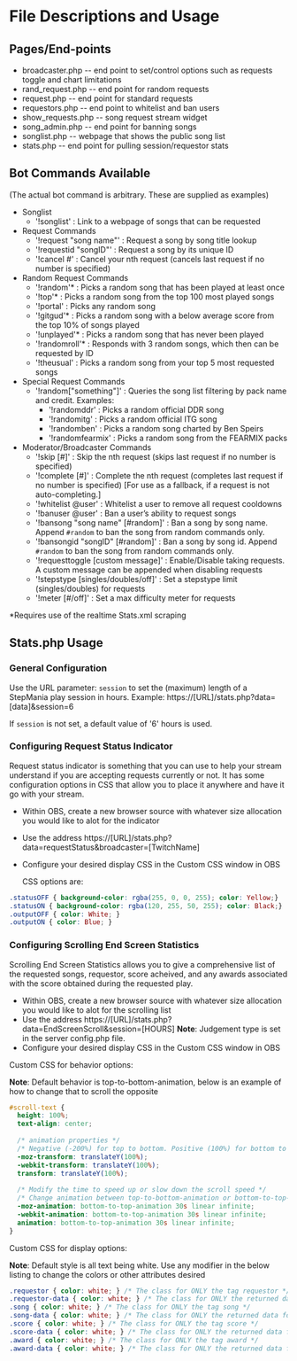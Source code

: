# File Descriptions and Usage

## Pages/End-points
* broadcaster.php -- end point to set/control options such as requests toggle and chart limitations
* rand_request.php -- end point for random requests
* request.php -- end point for standard requests
* requestors.php -- end point to whitelist and ban users
* show_requests.php -- song request stream widget
* song_admin.php -- end point for banning songs
* songlist.php -- webpage that shows the public song list
* stats.php -- end point for pulling session/requestor stats

## Bot Commands Available
(The actual bot command is arbitrary. These are supplied as examples)
* Songlist
    * '!songlist' : Link to a webpage of songs that can be requested
* Request Commands
    * '!request "song name"' : Request a song by song title lookup
    * '!requestid "songID"' : Request a song by its unique ID
    * '!cancel #' : Cancel your nth request (cancels last request if no number is specified)
* Random Request Commands
    * '!random'* : Picks a random song that has been played at least once
    * '!top'* : Picks a random song from the top 100 most played songs
    * '!portal' : Picks any random song
    * '!gitgud'* : Picks a random song with a below average score from the top 10% of songs played
    * '!unplayed'* : Picks a random song that has never been played
    * '!randomroll'* : Responds with 3 random songs, which then can be requested by ID
    * '!theusual' : Picks a random song from your top 5 most requested songs
* Special Request Commands
    * '!random["something"]' : Queries the song list filtering by pack name and credit. Examples:
        * '!randomddr' : Picks a random official DDR song
        * '!randomitg' : Picks a random official ITG song
        * '!randomben' : Picks a random song charted by Ben Speirs
        * '!randomfearmix' : Picks a random song from the FEARMIX packs
* Moderator/Broadcaster Commands
    * '!skip [#]' : Skip the nth request (skips last request if no number is specified)
    * '!complete [#]' : Complete the nth request (completes last request if no number is specified) [For use as a fallback, if a request is not auto-completing.]
    * '!whitelist @user' : Whitelist a user to remove all request cooldowns
    * '!banuser @user' : Ban a user’s ability to request songs
    * '!bansong "song name" [#random]' : Ban a song by song name. Append `#random` to ban the song from random commands only.
    * '!bansongid "songID" [#random]' : Ban a song by song id. Append `#random` to ban the song from random commands only.
    * '!requesttoggle [custom message]' : Enable/Disable taking requests. A custom message can be appended when disabling requests
    * '!stepstype [singles/doubles/off]' : Set a stepstype limit (singles/doubles) for requests
    * '!meter [#/off]' : Set a max difficulty meter for requests

*Requires use of the realtime Stats.xml scraping

## Stats.php Usage

### General Configuration

Use the URL parameter: `session` to set the (maximum) length of a StepMania play session in hours.
Example: https://[URL]/stats.php?data=[data]&session=6

If `session` is not set, a default value of '6' hours is used.

### Configuring Request Status Indicator

Request status indicator is something that you can use to help your stream understand if you are accepting requests currently or not. It has some configuration options in CSS that allow you to place it anywhere and have it go with your stream.

* Within OBS, create a new browser source with whatever size allocation you would like to alot for the indicator
* Use the address https://[URL]/stats.php?data=requestStatus&broadcaster=[TwitchName]
* Configure your desired display CSS in the Custom CSS window in OBS

	CSS options are:
```css
.statusOFF { background-color: rgba(255, 0, 0, 255); color: Yellow;}
.statusON { background-color: rgba(120, 255, 50, 255); color: Black;}
.outputOFF { color: White; }
.outputON { color: Blue; }
```

### Configuring Scrolling End Screen Statistics

Scrolling End Screen Statistics allows you to give a comprehensive list of the requested songs, requestor, score acheived, and any awards associated with the score obtained during the requested play.

* Within OBS, create a new browser source with whatever size allocation you would like to alot for the scrolling list
* Use the address https://[URL]/stats.php?data=EndScreenScroll&session=[HOURS]
 **Note**: Judgement type is set in the server config.php file.
* Configure your desired display CSS in the Custom CSS window in OBS

Custom CSS for behavior options:

 **Note**: Default behavior is top-to-bottom-animation, below is an example of how to change that to scroll the opposite

```css
#scroll-text {
  height: 100%;
  text-align: center;
  
  /* animation properties */
  /* Negative (-200%) for top to bottom. Positive (100%) for bottom to top */
  -moz-transform: translateY(100%);
  -webkit-transform: translateY(100%);
  transform: translateY(100%);
  
  /* Modify the time to speed up or slow down the scroll speed */
  /* Change animation between top-to-bottom-animation or bottom-to-top-animation */
  -moz-animation: bottom-to-top-animation 30s linear infinite;
  -webkit-animation: bottom-to-top-animation 30s linear infinite;
  animation: bottom-to-top-animation 30s linear infinite;
}
```

Custom CSS for display options:

 **Note**: Default style is all text being white. Use any modifier in the below listing to change the colors or other attributes desired

```css
.requestor { color: white; } /* The class for ONLY the tag requestor */
.requestor-data { color: white; } /* The class for ONLY the returned data for requestor */
.song { color: white; } /* The class for ONLY the tag song */
.song-data { color: white; } /* The class for ONLY the returned data for song */
.score { color: white; } /* The class for ONLY the tag score */
.score-data { color: white; } /* The class for ONLY the returned data for score */
.award { color: white; } /* The class for ONLY the tag award */
.award-data { color: white; } /* The class for ONLY the returned data for award */
```
